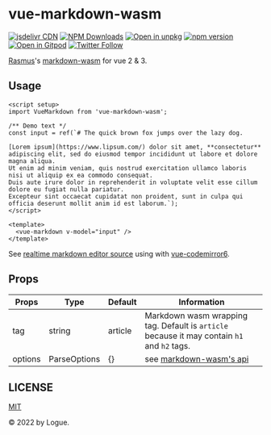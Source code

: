 # vue-markdown-wasm

[![jsdelivr CDN](https://data.jsdelivr.com/v1/package/npm/vue-markdown-wasm/badge)](https://www.jsdelivr.com/package/npm/vue-markdown-wasm)
[![NPM Downloads](https://img.shields.io/npm/dm/vue-codemirror6.svg?style=flat)](https://www.npmjs.com/package/vue-markdown-wasm)
[![Open in unpkg](https://img.shields.io/badge/Open%20in-unpkg-blue)](https://uiwjs.github.io/npm-unpkg/#/pkg/vue-markdown-wasm/file/README.md)
[![npm version](https://img.shields.io/npm/v/vue-markdown-wasm.svg)](https://www.npmjs.com/package/vue-markdown-wasm)
[![Open in Gitpod](https://shields.io/badge/Open%20in-Gitpod-green?logo=Gitpod)](https://gitpod.io/#https://github.com/logue/vue-markdown-wasm)
[![Twitter Follow](https://img.shields.io/twitter/follow/logue256?style=plastic)](https://twitter.com/logue256)

[Rasmus](https://github.com/rsms)'s [markdown-wasm](https://github.com/rsms/markdown-wasm/) for vue 2 & 3.

## Usage

```vue
<script setup>
import VueMarkdown from 'vue-markdown-wasm';

/** Demo text */
const input = ref(`# The quick brown fox jumps over the lazy dog.

[Lorem ipsum](https://www.lipsum.com/) dolor sit amet, **consectetur** adipiscing elit, sed do eiusmod tempor incididunt ut labore et dolore magna aliqua.
Ut enim ad minim veniam, quis nostrud exercitation ullamco laboris nisi ut aliquip ex ea commodo consequat.
Duis aute irure dolor in reprehenderit in voluptate velit esse cillum dolore eu fugiat nulla pariatur.
Excepteur sint occaecat cupidatat non proident, sunt in culpa qui officia deserunt mollit anim id est laborum.`);
</script>

<template>
  <vue-markdown v-model="input" />
</template>
```

See [realtime markdown editor source](./dev/DemoPage.vue) using with [vue-codemirror6](https://github.com/logue/vue-codemirror6).

## Props

| Props   | Type         | Default | Information                                                                                 |
| ------- | ------------ | ------- | ------------------------------------------------------------------------------------------- |
| tag     | string       | article | Markdown wasm wrapping tag. Default is `article` because it may contain `h1` and `h2` tags. |
| options | ParseOptions | {}      | see [markdown-wasm's api](https://github.com/rsms/markdown-wasm/#api)                       |

## LICENSE

[MIT](LICENSE)

&copy; 2022 by Logue.
